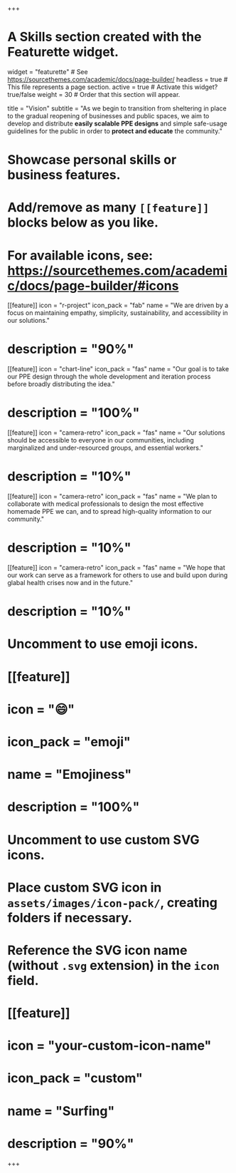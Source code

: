 +++
# A Skills section created with the Featurette widget.
widget = "featurette"  # See https://sourcethemes.com/academic/docs/page-builder/
headless = true  # This file represents a page section.
active = true  # Activate this widget? true/false
weight = 30  # Order that this section will appear.

title = "Vision"
subtitle = "As we begin to transition from sheltering in place to the gradual reopening of businesses and public spaces, we aim to develop and distribute **easily scalable PPE designs** and simple safe-usage guidelines for the public in order to **protect and educate** the community."

# Showcase personal skills or business features.
# 
# Add/remove as many `[[feature]]` blocks below as you like.
# 
# For available icons, see: https://sourcethemes.com/academic/docs/page-builder/#icons

[[feature]]
  icon = "r-project"
  icon_pack = "fab"
  name = "We are driven by a focus on maintaining empathy, simplicity, sustainability, and accessibility in our solutions."
  # description = "90%"
  
[[feature]]
  icon = "chart-line"
  icon_pack = "fas"
  name = "Our goal is to take our PPE design through the whole development and iteration process before broadly distributing the idea."
  # description = "100%"  
  
[[feature]]
  icon = "camera-retro"
  icon_pack = "fas"
  name = "Our solutions should be accessible to everyone in our communities, including marginalized and under-resourced groups, and essential workers."
  # description = "10%"
  
[[feature]]
  icon = "camera-retro"
  icon_pack = "fas"
  name = "We plan to collaborate with medical professionals to design the most effective homemade PPE we can, and to spread high-quality information to our community."
  # description = "10%"
  
[[feature]]
  icon = "camera-retro"
  icon_pack = "fas"
  name = "We hope that our work can serve as a framework for others to use and build upon during glabal health crises now and in the future."
  # description = "10%"
    
# Uncomment to use emoji icons.
# [[feature]]
#  icon = ":smile:"
#  icon_pack = "emoji"
#  name = "Emojiness"
#  description = "100%"  

# Uncomment to use custom SVG icons.
# Place custom SVG icon in `assets/images/icon-pack/`, creating folders if necessary.
# Reference the SVG icon name (without `.svg` extension) in the `icon` field.
# [[feature]]
#  icon = "your-custom-icon-name"
#  icon_pack = "custom"
#  name = "Surfing"
#  description = "90%"

+++
